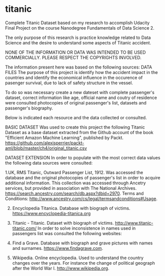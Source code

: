 # titanic
Complete Titanic Dataset based on my research to accomplish Udacity Final Project on the course Nanodegree Fundamentals of Data Science 2.

The only purpose of this research is practice knowledge related to Data Science and the desire to understand some aspects of Titanic accident.

NONE OF THE INFORMATION OR DATA WAS INTENDED TO BE USED COMMERCIALLY. PLEASE RESPECT THE COPYRIGHTS INVOLVED.

The information present here was based on the following sources:
DATA FILES
The purpose of this project is identify how the accident impact in the countries and identify the economical influence in the occurence of pasenger survival, due to lack of safety structure in the vessel.

To do so was necessary create a new dateset with complete passenger's dataset, correct information like age, official name and coutry of residence were consulted photocopies of original passenger's list, datasets and passenger's biography.

Below is indicated each resource and the data collected or consulted.

BASIC DATASET
Was used to create this project the following Titanic Dataset as a base dataset extracted from the Github account of the book "Efficient Amazon Machine Learning", published by Packt. https://github.com/alexisperrier/packt-aml/blob/master/ch4/original_titanic.csv

DATASET EXTENSION
In order to populate with the most correct data values the following data sources were consulted:

1.UK, RMS Titanic, Outward Passenger List, 1912. 
    Was accessed the database and the original photocopies of passenger's list in order to acquire additional information.
    This collection was accessed through Ancetry services, but provided in association with The National Archives. https://search.ancestry.com/search/db.aspx?dbid=2970. 
    Terms and Conditions: http://www.ancestry.com/cs/legal/termsandconditions#Usage.

2. Encyclopedia Titanica. Database with biograph of victims. https://www.encyclopedia-titanica.org

3. Titanic - Titanic. Dataset with biograph of victims. http://www.titanic-titanic.com/
In order to solve inconsistence in names used in passengers list was consulted the following websites:

3. Find a Grave. Database with biograph and grave pictures with names and surnames. https://www.findagrave.com.

4. Wikipedia. Online encyclopedia. Used to understand the country changes over the years. For instance the change of political geograph after the World War I.  http://www.wikipedia.org.
